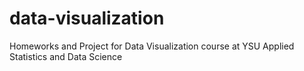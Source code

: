 # data-visualization
Homeworks and Project for Data Visualization course at YSU Applied Statistics and Data Science
